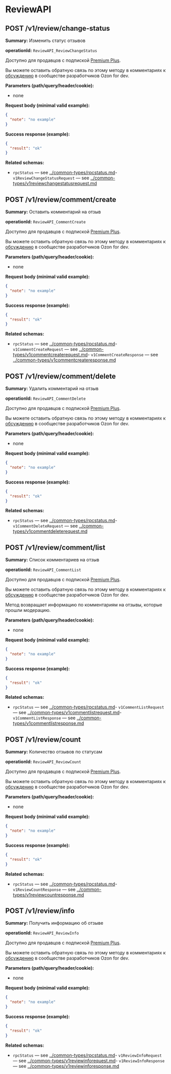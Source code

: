 # ReviewAPI

## POST /v1/review/change-status

**Summary:** Изменить статус отзывов

**operationId:** `ReviewAPI_ReviewChangeStatus`

Доступно для продавцов с подпиской [Premium Plus](https://seller-edu.ozon.ru/seller-rating/about-rating/subscription-premium-plus).

Вы можете оставить обратную связь по этому методу в комментариях к [обсуждению](https://dev.ozon.ru/community/1190-Metody-dlia-raboty-s-otzyvami) в сообществе разработчиков Ozon for dev.

**Parameters (path/query/header/cookie):**
- none

**Request body (minimal valid example):**
```json
{
  "note": "no example"
}
```

**Success response (example):**
```json
{
  "result": "ok"
}
```

**Related schemas:**
- `rpcStatus` — see [../common-types/rpcstatus.md](../common-types/rpcstatus.md)- `v1ReviewChangeStatusRequest` — see [../common-types/v1reviewchangestatusrequest.md](../common-types/v1reviewchangestatusrequest.md)
## POST /v1/review/comment/create

**Summary:** Оставить комментарий на отзыв

**operationId:** `ReviewAPI_CommentCreate`

Доступно для продавцов с подпиской [Premium Plus](https://seller-edu.ozon.ru/seller-rating/about-rating/subscription-premium-plus).

Вы можете оставить обратную связь по этому методу в комментариях к [обсуждению](https://dev.ozon.ru/community/1190-Metody-dlia-raboty-s-otzyvami) в сообществе разработчиков Ozon for dev.

**Parameters (path/query/header/cookie):**
- none

**Request body (minimal valid example):**
```json
{
  "note": "no example"
}
```

**Success response (example):**
```json
{
  "result": "ok"
}
```

**Related schemas:**
- `rpcStatus` — see [../common-types/rpcstatus.md](../common-types/rpcstatus.md)- `v1CommentCreateRequest` — see [../common-types/v1commentcreaterequest.md](../common-types/v1commentcreaterequest.md)- `v1CommentCreateResponse` — see [../common-types/v1commentcreateresponse.md](../common-types/v1commentcreateresponse.md)
## POST /v1/review/comment/delete

**Summary:** Удалить комментарий на отзыв

**operationId:** `ReviewAPI_CommentDelete`

Доступно для продавцов с подпиской [Premium Plus](https://seller-edu.ozon.ru/seller-rating/about-rating/subscription-premium-plus).

Вы можете оставить обратную связь по этому методу в комментариях к [обсуждению](https://dev.ozon.ru/community/1190-Metody-dlia-raboty-s-otzyvami) в сообществе разработчиков Ozon for dev.

**Parameters (path/query/header/cookie):**
- none

**Request body (minimal valid example):**
```json
{
  "note": "no example"
}
```

**Success response (example):**
```json
{
  "result": "ok"
}
```

**Related schemas:**
- `rpcStatus` — see [../common-types/rpcstatus.md](../common-types/rpcstatus.md)- `v1CommentDeleteRequest` — see [../common-types/v1commentdeleterequest.md](../common-types/v1commentdeleterequest.md)
## POST /v1/review/comment/list

**Summary:** Список комментариев на отзыв

**operationId:** `ReviewAPI_CommentList`

Доступно для продавцов с подпиской [Premium Plus](https://seller-edu.ozon.ru/seller-rating/about-rating/subscription-premium-plus).

Вы можете оставить обратную связь по этому методу в комментариях к [обсуждению](https://dev.ozon.ru/community/1190-Metody-dlia-raboty-s-otzyvami) в сообществе разработчиков Ozon for dev.

Метод возвращает информацию по комментариям на отзывы, которые прошли модерацию.

**Parameters (path/query/header/cookie):**
- none

**Request body (minimal valid example):**
```json
{
  "note": "no example"
}
```

**Success response (example):**
```json
{
  "result": "ok"
}
```

**Related schemas:**
- `rpcStatus` — see [../common-types/rpcstatus.md](../common-types/rpcstatus.md)- `v1CommentListRequest` — see [../common-types/v1commentlistrequest.md](../common-types/v1commentlistrequest.md)- `v1CommentListResponse` — see [../common-types/v1commentlistresponse.md](../common-types/v1commentlistresponse.md)
## POST /v1/review/count

**Summary:** Количество отзывов по статусам

**operationId:** `ReviewAPI_ReviewCount`

Доступно для продавцов с подпиской [Premium Plus](https://seller-edu.ozon.ru/seller-rating/about-rating/subscription-premium-plus).

Вы можете оставить обратную связь по этому методу в комментариях к [обсуждению](https://dev.ozon.ru/community/1190-Metody-dlia-raboty-s-otzyvami) в сообществе разработчиков Ozon for dev.

**Parameters (path/query/header/cookie):**
- none

**Request body (minimal valid example):**
```json
{
  "note": "no example"
}
```

**Success response (example):**
```json
{
  "result": "ok"
}
```

**Related schemas:**
- `rpcStatus` — see [../common-types/rpcstatus.md](../common-types/rpcstatus.md)- `v1ReviewCountResponse` — see [../common-types/v1reviewcountresponse.md](../common-types/v1reviewcountresponse.md)
## POST /v1/review/info

**Summary:** Получить информацию об отзыве

**operationId:** `ReviewAPI_ReviewInfo`

Доступно для продавцов с подпиской [Premium Plus](https://seller-edu.ozon.ru/seller-rating/about-rating/subscription-premium-plus).

Вы можете оставить обратную связь по этому методу в комментариях к [обсуждению](https://dev.ozon.ru/community/1190-Metody-dlia-raboty-s-otzyvami) в сообществе разработчиков Ozon for dev.

**Parameters (path/query/header/cookie):**
- none

**Request body (minimal valid example):**
```json
{
  "note": "no example"
}
```

**Success response (example):**
```json
{
  "result": "ok"
}
```

**Related schemas:**
- `rpcStatus` — see [../common-types/rpcstatus.md](../common-types/rpcstatus.md)- `v1ReviewInfoRequest` — see [../common-types/v1reviewinforequest.md](../common-types/v1reviewinforequest.md)- `v1ReviewInfoResponse` — see [../common-types/v1reviewinforesponse.md](../common-types/v1reviewinforesponse.md)
